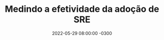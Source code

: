 ---
layout: post 
title:  "Medindo a efetividade da adoção de SRE"
date:   2022-05-29 08:00:00 -0300
published: true
tag: "Edição #12 - 30.05.2022"
headline: "Medindo a efetividade da adoção de SRE"
highlight_title: "Measuring the Effectiveness of Site Reliability Engineering"
highlight_url: "https://www.usenix.org/conference/srecon22americas/presentation/stanke"
highlight_autor: "Dave Stanke"
comentario: |-
  "Talvez a palestra do Dave Stanke no SRECon22 Americas não seja novidade para aqueles que já acompanham os relatórios da DORA ou Puppet, ou seja demasiada complexa para capturar detalhes para aqueles com pouco treinamento em estatística. O fato e que pela primeira vez a pesquisa do DORA se aprofundou nos efeitos da adoção de SRE e concluiu através de pesquisa estatisticamente significativa, que ela é positiva e cria valor para seres humanos, sistemas e para os negócios. A pesquisa também concluiu que SRE exige especialização e que apesar da expansão do termo DevOps para descrever qualquer coisa relacionada a entrega de TI, operação de TI ainda é operação de TI, e é pouco provável que tenhamos a famosa figura do engenheiro fullstack capaz de realizar qualquer tarefa. 
  
  Confiabilidade, e por conseguinte SRE, amplificam o efeito que a capacidade de entrega TI exerce nos resultados de negócios e, apesar de compartilhar vários dos aspectos culturais e das práticas, na visão do autor tem caminhos de desenvolvimento distintos. Muitos dos respondentes da pesquisa apesar de já praticarem SRE de forma abrangente também indicaram que não executam todas práticas e que existem muita oportunidade para melhoria em suas organizações.
  
  **Nota pessoal:** Durante a apresentação o autor faz uma menção do modelo preditivo utilizado na pesquisa. A capacidade de fazer o design de pesquisas e medir correlação e efeito que variáveis (ou capacidades) exercem umas nas outras, e nos resultados desejados, é uma competência que parece ser muito útil diante da complexidade dos modelos operacionais e dos sistemas que estamos construindo."
comentado_por: "Ricardo Coelho de Sousa"
comentado_por_linkedin: "https://www.linkedin.com/in/rcsousa1"
---